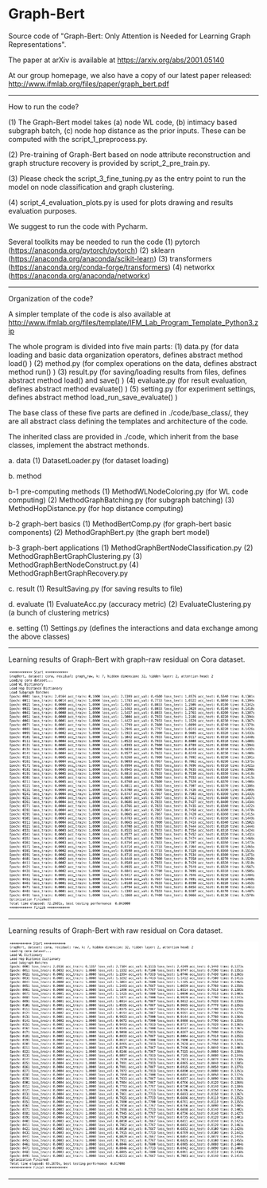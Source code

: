 # Graph-Bert
Source code of "Graph-Bert: Only Attention is Needed for Learning Graph Representations". 

The paper at arXiv is available at https://arxiv.org/abs/2001.05140

At our group homepage, we also have a copy of our latest paper released: http://www.ifmlab.org/files/paper/graph_bert.pdf


************************************************************************************************

How to run the code?

(1) The Graph-Bert model takes (a) node WL code, (b) intimacy based subgraph batch, (c) node hop distance as the prior inputs. These can be computed with the script_1_preprocess.py.

(2) Pre-training of Graph-Bert based on node attribute reconstruction and graph structure recovery is provided by script_2_pre_train.py.

(3) Please check the script_3_fine_tuning.py as the entry point to run the model on node classification and graph clustering. 

(4) script_4_evaluation_plots.py is used for plots drawing and results evaluation purposes.

We suggest to run the code with Pycharm.


Several toolkits may be needed to run the code
(1) pytorch (https://anaconda.org/pytorch/pytorch)
(2) sklearn (https://anaconda.org/anaconda/scikit-learn) 
(3) transformers (https://anaconda.org/conda-forge/transformers) 
(4) networkx (https://anaconda.org/anaconda/networkx) 


************************************************************************************************

Organization of the code?

A simpler template of the code is also available at http://www.ifmlab.org/files/template/IFM_Lab_Program_Template_Python3.zip

The whole program is divided into five main parts:
(1) data.py (for data loading and basic data organization operators, defines abstract method load() )
(2) method.py (for complex operations on the data, defines abstract method run() )
(3) result.py (for saving/loading results from files, defines abstract method load() and save() )
(4) evaluate.py (for result evaluation, defines abstract method evaluate() )
(5) setting.py (for experiment settings, defines abstract method load_run_save_evaluate() )

The base class of these five parts are defined in ./code/base_class/, they are all abstract class defining the templates and architecture of the code.

The inherited class are provided in ./code, which inherit from the base classes, implement the abstract methonds.

a. data
(1) DatasetLoader.py (for dataset loading)


b. method

b-1 pre-computing methods
(1) MethodWLNodeColoring.py (for WL code computing)
(2) MethodGraphBatching.py (for subgraph batching)
(3) MethodHopDistance.py (for hop distance computing)

b-2 graph-bert basics
(1) MethodBertComp.py (for graph-bert basic components)
(2) MethodGraphBert.py (the graph bert model)

b-3 graph-bert applications
(1) MethodGraphBertNodeClassification.py 
(2) MethodGraphBertGraphClustering.py
(3) MethodGraphBertNodeConstruct.py
(4) MethodGraphBertGraphRecovery.py


c. result
(1) ResultSaving.py (for saving results to file)


d. evaluate
(1) EvaluateAcc.py (accuracy metric)
(2) EvaluateClustering.py (a bunch of clustering metrics)


e. setting
(1) Settings.py (defines the interactions and data exchange among the above classes)

************************************************************************************************

Learning results of Graph-Bert with graph-raw residual on Cora dataset.

![Learning Results of Graph-Bert with Graph Residual on Cora](./result/screenshot/cora_graph_residual_k_7.png)


************************************************************************************************

Learning results of Graph-Bert with raw residual on Cora dataset.

![Learning Results of Graph-Bert with Raw Residual on Cora](./result/screenshot/cora_raw_residual_k_7.png)

************************************************************************************************
